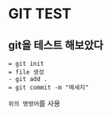 # GIT TEST

## git을 테스트 해보았다

    = git init
    = file 생성
    - git add .
    = git commit -m "메세지"

`위의 명령어`를 사용